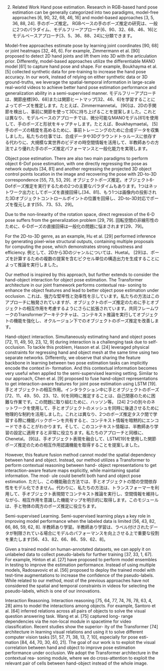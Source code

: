 2. Related Work
Hand pose estimation. Research in RGB-based hand pose estimation can be generally categorized into two paradigms, model-free approaches [6, 90, 32, 68, 46, 16] and model-based approaches [3, 5, 36, 88, 24].
手のポーズ推定。 RGBベースの手のポーズ推定の研究は、一般に2つのパラダイム、モデルフリーアプローチ[6、90、32、68、46、16]とモデルベースアプローチ[3、5、36、88、24]に分類できます。

Model-free approaches estimate pose by learning joint coordinates [90, 68] or joint heatmaps [32, 46, 6]. For example, Zimmermann et al. [90] proposed to detect 2D hand joints and lift them into 3D with the articulation prior. Differently, model-based approaches utilize the differentiable MANO model [61] to capture hand pose and shape. For example, Boukhayma et al. [5] collected synthetic data for pre-training to increase the hand pose accuracy. In our work, instead of relying on either synthetic data or 3D ground-truths, we leverage the spatial-temporal information in large-scale real-world videos to achieve better hand pose estimation performance and generalization ability in a semi-supervised manner.
モデルフリーアプローチは、関節座標[90、68]または関節ヒートマップ[32、46、6]を学習することによってポーズを推定します。たとえば、Zimmermannetal。 [90]は、2Dの手関節を検出し、事前に関節を使って3Dに持ち上げることを提案しました。これとは異なり、モデルベースのアプローチでは、微分可能なMANOモデル[61]を使用して、手のポーズと形状をキャプチャします。たとえば、Boukhaymaetal。 [5]手のポーズの精度を高めるために、事前トレーニングのために合成データを収集しました。私たちの仕事では、合成データや3Dグラウンドトゥルースに依存する代わりに、大規模な実世界のビデオの時空間情報を活用して、半教師ありの方法でより優れた手のポーズ推定パフォーマンスと一般化能力を実現します。

Object pose estimation. There are also two main paradigms to perform object 6-Dof pose estimation, with one directly regressing the pose as network outputs [34, 81] and another regressing the projected 3D object control points location in the image and recovering the pose with 2D-to-3D correspondence [55, 73, 53, 29].
オブジェクトポーズ推定。オブジェクト6-Dofポーズ推定を実行するための2つの主要なパラダイムもあります。1つはネットワーク出力としてポーズを直接回帰し[34、81]、もう1つは画像内の投影された3Dオブジェクトコントロールポイントの位置を回帰し、2D-to-3D対応でポーズを復元します[55、73、53、29]。

Due to the non-linearity of the rotation space, direct regression of the 6-D pose suffers from the generalization problem [29, 79].
回転空間の非線形性のために、6-Dポーズの直接回帰は一般化の問題に悩まされます[29、79]。

For the 2D-to-3D genre, as an example, Hu et al. [29] performed inference by generating pixel-wise structural outputs, containing multiple proposals for computing the pose, which demonstrates strong robustness and efficiency. 
例として、2Dから3Dのジャンルについては、Huetal。 [29]は、ポーズを計算するための複数の提案を含むピクセル単位の構造出力を生成することによって推論を実行しました。

Our method is inspired by this approach, but further extends to consider the hand-object interaction for object pose estimation. The Transformer architecture in our joint framework performs contextual rea- soning to enhance the object features and lead to better object pose estimation under occlusion.
これは、強力な堅牢性と効率性を示しています。私たちの方法はこのアプローチに触発されていますが、オブジェクトのポーズ推定のために手とオブジェクトの相互作用を考慮するようにさらに拡張されています。共同フレームワークのTransformerアーキテクチャは、コンテキスト推論を実行してオブジェクトの機能を強化し、オクルージョン下でのオブジェクトのポーズ推定を改善します。

Hand-object interaction. Simultaneously estimating hand and object poses [72, 11, 49, 50, 23, 12, 9] during interaction is a challenging task due to self-occlusion. To tackle this problem, Hasson et al. [24] leveraged physical constraints for regressing hand and object mesh at the same time using two separate networks. Differently, we observe that sharing the feature backbone in learning between two pose estimation tasks can implicitly encode the context in- formation. And this contextual information becomes very useful when applied to the semi-supervised learning setting. Similar to our approach, Chen et al. [9] proposed to fuse hand-object representations to get interaction-aware features for joint pose estimation using LSTM [19].
手とオブジェクトの相互作用。インタラクション中に手とオブジェクトのポーズ[72、11、49、50、23、12、9]を同時に推定することは、自己閉塞のために困難な作業です。この問題に取り組むために、ハッソン等。 [24] 2つの別々のネットワークを使用して、手とオブジェクトのメッシュを同時に後退させるために物理的な制約を活用しました。これとは異なり、2つのポーズ推定タスク間で学習する際に機能バックボーンを共有すると、コンテキスト情報を暗黙的にエンコードできることがわかります。そして、このコンテキスト情報は、半教師あり学習の設定に適用すると非常に役立ちます。私たちのアプローチと同様に、Chenetal。 [9]は、手オブジェクト表現を融合して、LSTM[19]を使用した関節ポーズ推定のための相互作用認識機能を取得することを提案しました。

However, this feature fusion method cannot model the spatial dependency between hand and object. Instead, our method utilizes a Transformer to perform contextual reasoning between hand- object representations to get interaction-aware feature maps explicitly, while maintaining spatial information. The mod- ule could benefit both hand and object pose estimation.
ただし、この機能融合方法では、手とオブジェクトの間の空間依存性をモデル化できません。代わりに、私たちの方法は、トランスフォーマーを利用して、手オブジェクト表現間でコンテキスト推論を実行し、空間情報を維持しながら、相互作用を意識した機能マップを明示的に取得します。このモジュールは、手と物体の両方のポーズ推定に役立ちます。

Semi-supervised Learning. Semi-supervised learning plays a key role in improving model performance when the labeled data is limited [56, 43, 82, 66, 86, 59, 62, 8].
半教師あり学習。半教師あり学習は、ラベル付けされたデータが制限されている場合にモデルのパフォーマンスを向上させる上で重要な役割を果たします[56、43、82、66、86、59、62、8]。

Given a trained model on human-annotated datasets, we can apply it on unlabeled data to collect pseudo-labels for further training [37, 33, 1, 67]. For example, Hinton et al. [27] have proposed to perform model ensembles in testing to improve the estimation performance. Instead of using multiple models, Radosavovic et al. [56] proposed to deploy the trained model with test-time augmentations to increase the confidence of the pseudo-labels. While related to our method, most of the previous approaches have not considered the spatial and temporal constraints in videos for selecting the pseudo-labels, which is one of our innovations.

Interaction Reasoning. Interaction reasoning [75, 64, 77, 74, 76, 78, 63, 4, 28] aims to model the interactions among objects. For example, Santoro et al. [64] inferred relations across all pairs of objects to solve the visual question answering task. Wang et al. [75] captured long- range dependencies via the non-local module in spacetime for video classification. Recent studies show the superior- ity of the Transformer [74] architecture in learning visual relations and using it to solve different computer vision tasks [51, 57, 71, 38, 13, 7, 10], especially for pose esti- mation [84, 44, 70, 30, 40, 21]. The goal of our work is to exploit the visual correlation between hand and object to improve pose estimation performance under occlusion. We adopt the Transformer architecture in the contextual rea- soning module, where we do cross-attention to exploit the relevant pair of cells between hand-object instead of the whole image.
